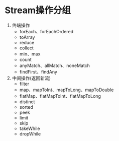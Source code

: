 Stream操作分组
==============

1. 终端操作
    + forEach、forEachOrdered
    + toArray
    + reduce
    + collect
    + min、max
    + count
    + anyMatch、allMatch、noneMatch
    + findFirst、findAny
2. 中间操作(返回新流)
    + filter
    + map、mapToInt、mapToLong、mapToDouble
    + flatMap、flatMapToInt、flatMapToLong
    + distinct
    + sorted
    + peek
    + limit
    + skip
    + takeWhile
    + dropWhile